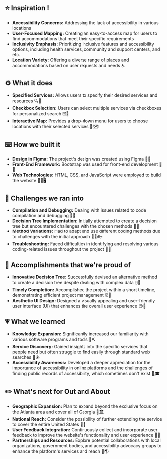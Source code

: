 ## ⭐ Inspiration !
* **Accessibility Concerns:** Addressing the lack of accessibility in various locations
* **User-Focused Mapping:** Creating an easy-to-access map for users to find accommodations that meet their specific requirements
* **Inclusivity Emphasis:** Prioritizing inclusive features and accessibility options, including health services, community and support centers, and etc.
* **Location Variety:** Offering a diverse range of places and accommodations based on user requests and needs ♿

## ⚙️ What it does
* **Specified Services:** Allows users to specify their desired services and resources 🔍🧐
* **Checkbox Selection:** Users can select multiple services via checkboxes for personalized search ☑️🧑
* **Interactive Map:** Provides a drop-down menu for users to choose locations with their selected services 📌🗺️
  
## ⌨️ How we built it
* **Design in Figma:** The project's design was created using Figma 🤩✨
* **Front-End Framework:** Bootstrap was used for front-end development 🥾📏
* **Web Technologies:** HTML, CSS, and JavaScript were employed to build the website 🧑‍💻🖥️

## 🤔 Challenges we ran into
* **Compilation and Debugging:** Dealing with issues related to code compilation and debugging 🐞🐛
* **Decision Tree Implementation:** Initially attempted to create a decision tree but encountered challenges with the chosen methods 🌳🍃
* **Method Variations:** Had to adapt and use different coding methods due to challenges with the initial approach 🙋‍♂️👓
* **Troubleshooting:** Faced difficulties in identifying and resolving various coding-related issues throughout the project 🧩📓

## 🥇 Accomplishments that we're proud of
* **Innovative Decision Tree:** Successfully devised an alternative method to create a decision tree despite dealing with complex data 🖱️💾
* **Timely Completion:** Accomplished the project within a short timeline, demonstrating efficient project management ⏰📆
* **Aesthetic UI Design:** Designed a visually appealing and user-friendly user interface (UI) that enhances the overall user experience 😊📄

## 💗 What we learned
* **Knowledge Expansion:** Significantly increased our familiarity with various software programs and tools 🔨⛏️
* **Service Discovery:** Gained insights into the specific services that people need but often struggle to find easily through standard web searches 🌃☀️
* **Accessibility Awareness:** Developed a deeper appreciation for the importance of accessibility in online platforms and the challenges of finding public records of accessibility, which sometimes don't exist 🏫🎓

## ✏️ What's next for Out and About
* **Geographic Expansion:** Plan to expand beyond the exclusive focus on the Atlanta area and cover all of Georgia 🍑🏛️
* **National Reach:** Consider the possibility of further extending the service to cover the entire United States 🗿🗽
* **User Feedback Integration:** Continuously collect and incorporate user feedback to improve the website's functionality and user experience 👥😸
* **Partnerships and Resources:** Explore potential collaborations with local organizations, government bodies, and accessibility advocacy groups to enhance the platform's services and reach 👤🌎
